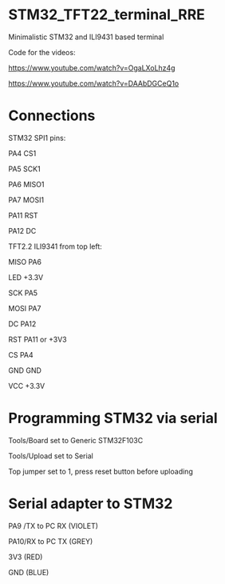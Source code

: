 # STM32_TFT22_terminal_RRE
Minimalistic STM32 and ILI9431 based terminal

Code for the videos:

https://www.youtube.com/watch?v=OgaLXoLhz4g

https://www.youtube.com/watch?v=DAAbDGCeQ1o

# Connections
 STM32 SPI1 pins:
 
  PA4 CS1
  
  PA5 SCK1
  
  PA6 MISO1
  
  PA7 MOSI1
  
  PA11 RST
  
  PA12 DC
  
TFT2.2 ILI9341 from top left:

  MISO  PA6
  
  LED   +3.3V
  
  SCK   PA5
  
  MOSI  PA7
  
  DC    PA12
  
  RST   PA11 or +3V3
  
  CS    PA4
  
  GND   GND
  
  VCC   +3.3V
  
# Programming STM32 via serial
Tools/Board set to Generic STM32F103C

Tools/Upload set to Serial

Top jumper set to 1, press reset button before uploading

# Serial adapter to STM32
  PA9 /TX to PC RX (VIOLET)
  
  PA10/RX to PC TX (GREY)
  
  3V3              (RED)
  
  GND              (BLUE)
  
